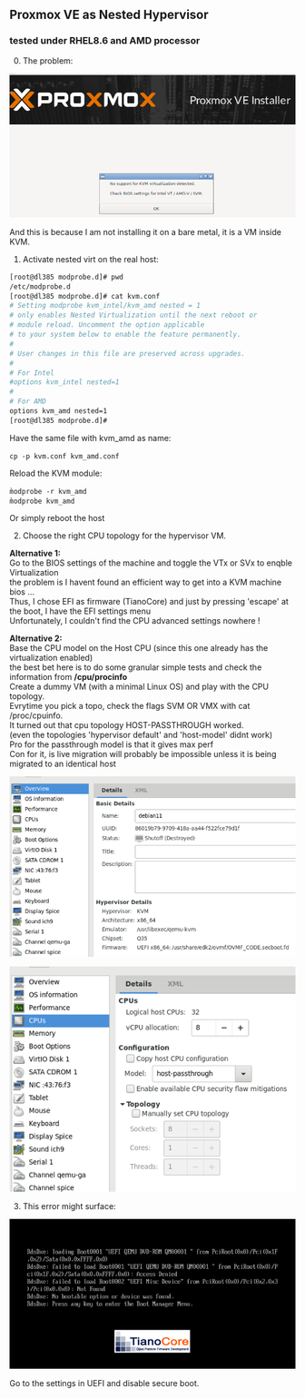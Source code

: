 ## Proxmox VE as Nested Hypervisor
### tested under RHEL8.6 and AMD processor

0. The problem:  

![No virtualization detected](./proxmox_no_virt.png)  

And this is because I am not installing it on a bare metal, it is a VM inside KVM.  


1. Activate nested virt on the real host:  

```bash
[root@dl385 modprobe.d]# pwd
/etc/modprobe.d
[root@dl385 modprobe.d]# cat kvm.conf 
# Setting modprobe kvm_intel/kvm_amd nested = 1
# only enables Nested Virtualization until the next reboot or
# module reload. Uncomment the option applicable
# to your system below to enable the feature permanently.
#
# User changes in this file are preserved across upgrades.
#
# For Intel
#options kvm_intel nested=1
#
# For AMD
options kvm_amd nested=1
[root@dl385 modprobe.d]# 
``` 

Have the same file with kvm_amd as name:  

`cp -p kvm.conf kvm_amd.conf`  

Reload the KVM module:  

`m̀odprobe -r kvm_amd`   
`m̀odprobe kvm_amd`   

Or simply reboot the host  

2. Choose the right CPU topology for the hypervisor VM.  

**Alternative 1:**   
Go to the BIOS settings of the machine and toggle the VTx or SVx to enqble Virtualization  
the problem is I havent found an efficient way to get into a KVM machine bios ...  
Thus, I chose EFI as firmware (TianoCore) and just by pressing 'escape' at the boot, I have the EFI settings menu  
Unfortunately, I couldn't find the CPU advanced settings nowhere !  

**Alternative 2:**  
Base the CPU model on the Host CPU (since this one already has the virtualization enabled)  
the best bet here is to do some granular simple tests and check the information from **/cpu/procinfo**  
Create a dummy VM (with a minimal Linux OS) and play with the CPU topology.  
Evrytime you pick a topo, check the flags SVM OR VMX with cat /proc/cpuinfo.  
It turned out that cpu topology HOST-PASSTHROUGH worked.  
(even the topologies 'hypervisor default' and 'host-model' didnt work)   
Pro for the passthrough model is that it gives max perf  
Con for it, is live migration will probably be impossible unless it is being migrated to an identical host  

![VM with EFI](./proxmox_vm_overview.png)  

![CPU topology](./proxmox_cpuhost.png)  

3. This error might surface:  

![CDROM access denied](./proxmox_secure_boot.png)

Go to the settings in UEFI and disable secure boot.  




